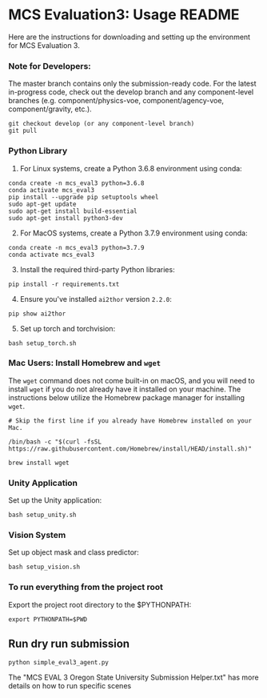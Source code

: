 # MCS Evaluation3: Usage README

Here are the instructions for downloading and setting up the environment for MCS Evaluation 3.

### Note for Developers:
The master branch contains only the submission-ready code. For the latest in-progress code, check out the develop branch and any component-level branches (e.g. component/physics-voe, component/agency-voe, component/gravity, etc.).

```
git checkout develop (or any component-level branch)
git pull
```

### Python Library

1. For Linux systems, create a Python 3.6.8 environment using conda:

```
conda create -n mcs_eval3 python=3.6.8
conda activate mcs_eval3
pip install --upgrade pip setuptools wheel
sudo apt-get update
sudo apt-get install build-essential
sudo apt-get install python3-dev
```

2. For MacOS systems, create a Python 3.7.9 environment using conda:

```
conda create -n mcs_eval3 python=3.7.9
conda activate mcs_eval3
```

3. Install the required third-party Python libraries:

```
pip install -r requirements.txt
```

4. Ensure you've installed `ai2thor` version `2.2.0`:

```
pip show ai2thor
```

5. Set up torch and torchvision:

```
bash setup_torch.sh
```

### Mac Users: Install Homebrew and `wget`

The `wget` command does not come built-in on macOS, and you will need to install `wget` if you do not already have it installed on your machine. The instructions below utilize the Homebrew package manager for installing `wget`.

```
# Skip the first line if you already have Homebrew installed on your Mac.

/bin/bash -c "$(curl -fsSL https://raw.githubusercontent.com/Homebrew/install/HEAD/install.sh)"

brew install wget
```

### Unity Application

Set up the Unity application:

```
bash setup_unity.sh
```

### Vision System

Set up object mask and class predictor:

```
bash setup_vision.sh
```

### To run everything from the project root

Export the project root directory to the $PYTHONPATH:

```
export PYTHONPATH=$PWD
```

## Run dry run submission

```
python simple_eval3_agent.py
```

The "MCS EVAL 3 Oregon State University Submission Helper.txt" has more details on how to run specific scenes
